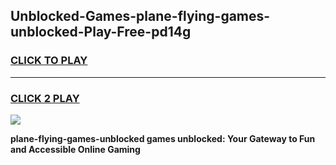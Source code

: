 
## Unblocked-Games-plane-flying-games-unblocked-Play-Free-pd14g
<h3>
<a href="https://premium76.site?title=plane-flying-games-unblocked&ref=17A">CLICK TO PLAY</a></h3>
<hr>

<h3>
<a href="https://premium76.site?title=plane-flying-games-unblocked&ref=17A">CLICK 2 PLAY</a>
  
</h3>

<a href="https://premium76.site?title=plane-flying-games-unblocked&ref=17A"><img src="https://clearcache.store/games.png"></a>


**plane-flying-games-unblocked games unblocked: Your Gateway to Fun and Accessible Online Gaming**
